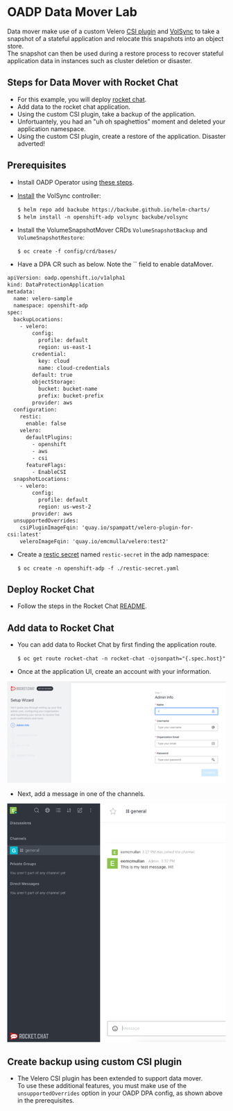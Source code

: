 # OADP Data Mover Lab

Data mover make use of a custom Velero [CSI plugin](https://github.com/openshift/velero-plugin-for-csi/tree/data-mover) 
and [VolSync](https://volsync.readthedocs.io/en/stable/) to take a snapshot
of a stateful application and relocate this snapshots into an object store.   
The snapshot can then be used during a restore process to recover stateful 
application data in instances such as cluster deletion or disaster. 

## Steps for Data Mover with Rocket Chat

* For this example, you will deploy [rocket chat](https://github.com/konveyor/mig-demo-apps/tree/master/apps/rocket-chat).
* Add data to the rocket chat application.
* Using the custom CSI plugin, take a backup of the application.
* Unfortuantely, you had an "uh oh spaghettios" moment and deleted your application namespace.
* Using the custom CSI plugin, create a restore of the application. Disaster adverted!

## Prerequisites
* Install OADP Operator using [these steps](https://github.com/openshift/oadp-operator/blob/master/docs/install_olm.md).
* [Install](https://volsync.readthedocs.io/en/stable/installation/index.html) the VolSync controller:

    `$ helm repo add backube https://backube.github.io/helm-charts/`  
    `$ helm install -n openshift-adp volsync backube/volsync`

* Install the VolumeSnapshotMover CRDs `VolumeSnapshotBackup` and `VolumeSnapshotRestore`:

    `$ oc create -f config/crd/bases/`

* Have a DPA CR such as below. Note the `` field to enable dataMover.


```
apiVersion: oadp.openshift.io/v1alpha1
kind: DataProtectionApplication
metadata:
  name: velero-sample
  namespace: openshift-adp
spec:
  backupLocations:
    - velero:
        config:
          profile: default
          region: us-east-1
        credential:
          key: cloud
          name: cloud-credentials
        default: true
        objectStorage:
          bucket: bucket-name
          prefix: bucket-prefix
        provider: aws
  configuration:
    restic:
      enable: false
    velero:
      defaultPlugins:
        - openshift
        - aws
        - csi
      featureFlags:
        - EnableCSI
  snapshotLocations:
    - velero:
        config:
          profile: default
          region: us-west-2
        provider: aws
  unsupportedOverrides:
    csiPluginImageFqin: 'quay.io/spampatt/velero-plugin-for-csi:latest'
    veleroImageFqin: 'quay.io/emcmulla/velero:test2'
```

* Create a [restic secret](https://volsync.readthedocs.io/en/stable/usage/restic/index.html#id2) named `restic-secret` in the adp namespace:

    `$ oc create -n openshift-adp -f ./restic-secret.yaml`

## Deploy Rocket Chat

* Follow the steps in the Rocket Chat [README](https://github.com/konveyor/mig-demo-apps/blob/master/apps/rocket-chat/README.md).

## Add data to Rocket Chat

* You can add data to Rocket Chat by first finding the application route.

    `$ oc get route rocket-chat -n rocket-chat -ojsonpath="{.spec.host}"`

* Once at the application UI, create an account with your information. 

![Rocket_chat_home](/docs/examples/images/rocket_chat_home.png)

* Next, add a message in one of the channels.

![Rocket_chat_message](/docs/examples/images/message.png)
        

## Create backup using custom CSI plugin

* The Velero CSI plugin has been extended to support data mover.  
To use these additional features, you must make use of the `unsupportedOverrides` option 
in your OADP DPA config, as shown above in the prerequisites.